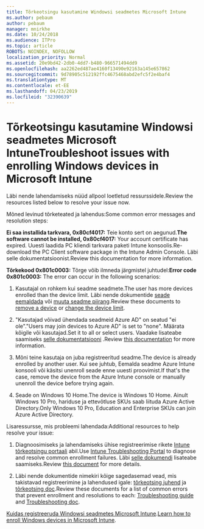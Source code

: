 ```yaml
---
title: Tõrkeotsingu kasutamine Windowsi seadmetes Microsoft Intune
ms.author: pebaum
author: pebaum
manager: mnirkhe
ms.date: 10/24/2018
ms.audience: ITPro
ms.topic: article
ROBOTS: NOINDEX, NOFOLLOW
localization_priority: Normal
ms.assetid: 20e9bd42-2db0-4dd7-b480-966571494dd9
ms.openlocfilehash: aa2262ed487ae4160f13490e92163a145e657862
ms.sourcegitcommit: 9d78905c512192ffc4675468abd2efc5f2e4baf4
ms.translationtype: MT
ms.contentlocale: et-EE
ms.lasthandoff: 04/23/2019
ms.locfileid: "32390639"
---
```

# <a name="troubleshoot-issues-with-enrolling-windows-devices-in-microsoft-intune"></a><span data-ttu-id="bec28-102">Tõrkeotsingu kasutamine Windowsi seadmetes Microsoft Intune</span><span class="sxs-lookup"><span data-stu-id="bec28-102">Troubleshoot issues with enrolling Windows devices in Microsoft Intune</span></span>

<span data-ttu-id="bec28-103">Läbi nende lahendamiseks nüüd allpool loetletud ressurssidele.</span><span class="sxs-lookup"><span data-stu-id="bec28-103">Review the resources listed below to resolve your issue now.</span></span> 
  
<span data-ttu-id="bec28-104">Mõned levinud tõrketeated ja lahendus:</span><span class="sxs-lookup"><span data-stu-id="bec28-104">Some common error messages and resolution steps:</span></span>
  
 <span data-ttu-id="bec28-105">**Ei saa installida tarkvara, 0x80cf4017:** Teie konto sert on aegunud.</span><span class="sxs-lookup"><span data-stu-id="bec28-105">**The software cannot be installed, 0x80cf4017:** Your account certificate has expired.</span></span> <span data-ttu-id="bec28-106">Uuesti laadida PC kliendi tarkvara paketi Intune konsoolis.</span><span class="sxs-lookup"><span data-stu-id="bec28-106">Re-download the PC Client software package in the Intune Admin Console.</span></span> <span data-ttu-id="bec28-107">Läbi selle dokumentatsioonist.</span><span class="sxs-lookup"><span data-stu-id="bec28-107">Review this documentation for more information.</span></span> 
  
 <span data-ttu-id="bec28-108">**Tõrkekood 0x801c0003:** Tõrge võib ilmneda järgmistel juhtudel:</span><span class="sxs-lookup"><span data-stu-id="bec28-108">**Error code 0x801c0003:** The error can occur in the following scenarios:</span></span> 
  
1. <span data-ttu-id="bec28-109">Kasutajal on rohkem kui seadme seadmete.</span><span class="sxs-lookup"><span data-stu-id="bec28-109">The user has more devices enrolled than the device limit.</span></span> <span data-ttu-id="bec28-110">Läbi nende dokumentide [seade eemaldada](https://docs.microsoft.com/intune/devices-wipe) või [muuta seadme piirang](https://docs.microsoft.com/intune/enrollment-restrictions-set#set-device-limit-restrictions).</span><span class="sxs-lookup"><span data-stu-id="bec28-110">Review these documents to [remove a device](https://docs.microsoft.com/intune/devices-wipe) or [change the device limit](https://docs.microsoft.com/intune/enrollment-restrictions-set#set-device-limit-restrictions).</span></span>
    
2. <span data-ttu-id="bec28-111">"Kasutajad võivad ühendada seadmeid Azure AD" on seatud "ei ole".</span><span class="sxs-lookup"><span data-stu-id="bec28-111">"Users may join devices to Azure AD" is set to "none".</span></span> <span data-ttu-id="bec28-112">Määrata kõigile või kasutajad.</span><span class="sxs-lookup"><span data-stu-id="bec28-112">Set it to all or select users.</span></span> <span data-ttu-id="bec28-113">Vaadake lisateabe saamiseks [selle dokumentatsiooni](https://docs.microsoft.com/azure/active-directory/device-management-azure-portal#configure-device-settings) .</span><span class="sxs-lookup"><span data-stu-id="bec28-113">Review [this documentation](https://docs.microsoft.com/azure/active-directory/device-management-azure-portal#configure-device-settings) for more information.</span></span> 
    
3. <span data-ttu-id="bec28-114">Mõni teine kasutaja on juba registreeritud seadme.</span><span class="sxs-lookup"><span data-stu-id="bec28-114">The device is already enrolled by another user.</span></span> <span data-ttu-id="bec28-115">Kui see juhtub, Eemalda seadme Azure Intune konsooli või käsitsi unenroll seade enne uuesti proovimist.</span><span class="sxs-lookup"><span data-stu-id="bec28-115">If that's the case, remove the device from the Azure Intune console or manually unenroll the device before trying again.</span></span>
    
4. <span data-ttu-id="bec28-116">Seade on Windows 10 Home.</span><span class="sxs-lookup"><span data-stu-id="bec28-116">The device is Windows 10 Home.</span></span> <span data-ttu-id="bec28-117">Ainult Windows 10 Pro, hariduse ja ettevõtluse SKUs saab liituda Azure Active Directory.</span><span class="sxs-lookup"><span data-stu-id="bec28-117">Only Windows 10 Pro, Education and Enterprise SKUs can join Azure Active Directory.</span></span>
    
<span data-ttu-id="bec28-118">Lisaressursse, mis probleemi lahendada:</span><span class="sxs-lookup"><span data-stu-id="bec28-118">Additional resources to help resolve your issue:</span></span>
  
1. <span data-ttu-id="bec28-119">Diagnoosimiseks ja lahendamiseks ühise registreerimise rikete [Intune tõrkeotsingu portaali](https://devicemanagement.microsoft.com/#blade/Microsoft_Intune_DeviceSettings/TroubleshootBlade) abil.</span><span class="sxs-lookup"><span data-stu-id="bec28-119">Use [Intune Troubleshooting Portal](https://devicemanagement.microsoft.com/#blade/Microsoft_Intune_DeviceSettings/TroubleshootBlade) to diagnose and resolve common enrollment failures.</span></span> <span data-ttu-id="bec28-120">Läbi [selle dokumendi](https://docs.microsoft.com/intune/help-desk-operators) lisateabe saamiseks.</span><span class="sxs-lookup"><span data-stu-id="bec28-120">Review [this document](https://docs.microsoft.com/intune/help-desk-operators) for more details.</span></span> 
    
2. <span data-ttu-id="bec28-121">Läbi nende dokumentide nimekiri kõige sagedasemad vead, mis takistavad registreerimine ja lahendused igale: [tõrkeotsing juhend](https://support.microsoft.com/help/4089533/troubleshooting-windows-device-enrollment-problems-in-microsoft-intune) ja [tõrkeotsing doc](https://docs.microsoft.com/intune-classic/troubleshoot/troubleshoot-device-enrollment-in-intune).</span><span class="sxs-lookup"><span data-stu-id="bec28-121">Review these documents for a list of common errors that prevent enrollment and resolutions to each: [Troubleshooting guide](https://support.microsoft.com/help/4089533/troubleshooting-windows-device-enrollment-problems-in-microsoft-intune) and [Troubleshooting doc](https://docs.microsoft.com/intune-classic/troubleshoot/troubleshoot-device-enrollment-in-intune).</span></span>
    
<span data-ttu-id="bec28-122">[Kuidas registreeruda Windowsi seadmetes Microsoft Intune](https://docs.microsoft.com/intune/windows-enroll).</span><span class="sxs-lookup"><span data-stu-id="bec28-122">[Learn how to enroll Windows devices in Microsoft Intune](https://docs.microsoft.com/intune/windows-enroll).</span></span>
  

